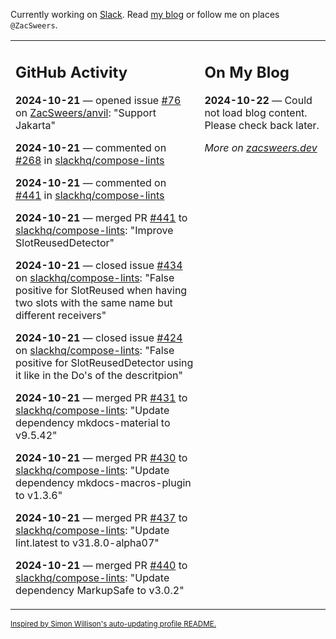 Currently working on [Slack](https://slack.com/). Read [my blog](https://zacsweers.dev/) or follow me on places `@ZacSweers`.

<table><tr><td valign="top" width="60%">

## GitHub Activity
<!-- githubActivity starts -->
**2024-10-21** — opened issue [#76](https://github.com/ZacSweers/anvil/issues/76) on [ZacSweers/anvil](https://github.com/ZacSweers/anvil): "Support Jakarta"

**2024-10-21** — commented on [#268](https://github.com/slackhq/compose-lints/issues/268#issuecomment-2427797737) in [slackhq/compose-lints](https://github.com/slackhq/compose-lints)

**2024-10-21** — commented on [#441](https://github.com/slackhq/compose-lints/pull/441#issuecomment-2427797373) in [slackhq/compose-lints](https://github.com/slackhq/compose-lints)

**2024-10-21** — merged PR [#441](https://github.com/slackhq/compose-lints/pull/441) to [slackhq/compose-lints](https://github.com/slackhq/compose-lints): "Improve SlotReusedDetector"

**2024-10-21** — closed issue [#434](https://github.com/slackhq/compose-lints/issues/434) on [slackhq/compose-lints](https://github.com/slackhq/compose-lints): "False positive for SlotReused when having two slots with the same name but different receivers"

**2024-10-21** — closed issue [#424](https://github.com/slackhq/compose-lints/issues/424) on [slackhq/compose-lints](https://github.com/slackhq/compose-lints): "False positive for SlotReusedDetector using it like in the Do's of the descritpion"

**2024-10-21** — merged PR [#431](https://github.com/slackhq/compose-lints/pull/431) to [slackhq/compose-lints](https://github.com/slackhq/compose-lints): "Update dependency mkdocs-material to v9.5.42"

**2024-10-21** — merged PR [#430](https://github.com/slackhq/compose-lints/pull/430) to [slackhq/compose-lints](https://github.com/slackhq/compose-lints): "Update dependency mkdocs-macros-plugin to v1.3.6"

**2024-10-21** — merged PR [#437](https://github.com/slackhq/compose-lints/pull/437) to [slackhq/compose-lints](https://github.com/slackhq/compose-lints): "Update lint.latest to v31.8.0-alpha07"

**2024-10-21** — merged PR [#440](https://github.com/slackhq/compose-lints/pull/440) to [slackhq/compose-lints](https://github.com/slackhq/compose-lints): "Update dependency MarkupSafe to v3.0.2"
<!-- githubActivity ends -->
</td><td valign="top" width="40%">

## On My Blog
<!-- blog starts -->
**2024-10-22** — Could not load blog content. Please check back later.
<!-- blog ends -->
_More on [zacsweers.dev](https://zacsweers.dev/)_
</td></tr></table>

<sub><a href="https://simonwillison.net/2020/Jul/10/self-updating-profile-readme/">Inspired by Simon Willison's auto-updating profile README.</a></sub>